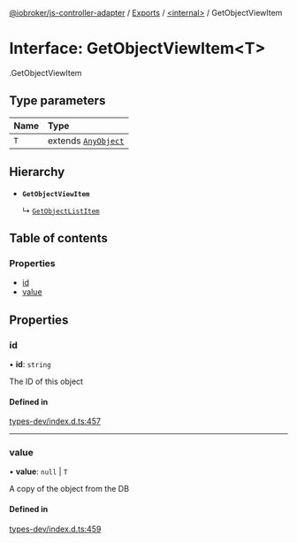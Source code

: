 [@iobroker/js-controller-adapter](../README.md) / [Exports](../modules.md) / [<internal\>](../modules/internal_.md) / GetObjectViewItem

# Interface: GetObjectViewItem<T\>

[<internal>](../modules/internal_.md).GetObjectViewItem

## Type parameters

| Name | Type |
| :------ | :------ |
| `T` | extends [`AnyObject`](../modules/internal_.md#anyobject) |

## Hierarchy

- **`GetObjectViewItem`**

  ↳ [`GetObjectListItem`](internal_.GetObjectListItem.md)

## Table of contents

### Properties

- [id](internal_.GetObjectViewItem.md#id)
- [value](internal_.GetObjectViewItem.md#value)

## Properties

### id

• **id**: `string`

The ID of this object

#### Defined in

[types-dev/index.d.ts:457](https://github.com/ioBroker/ioBroker.js-controller/blob/9c01619f/packages/types-dev/index.d.ts#L457)

___

### value

• **value**: ``null`` \| `T`

A copy of the object from the DB

#### Defined in

[types-dev/index.d.ts:459](https://github.com/ioBroker/ioBroker.js-controller/blob/9c01619f/packages/types-dev/index.d.ts#L459)
